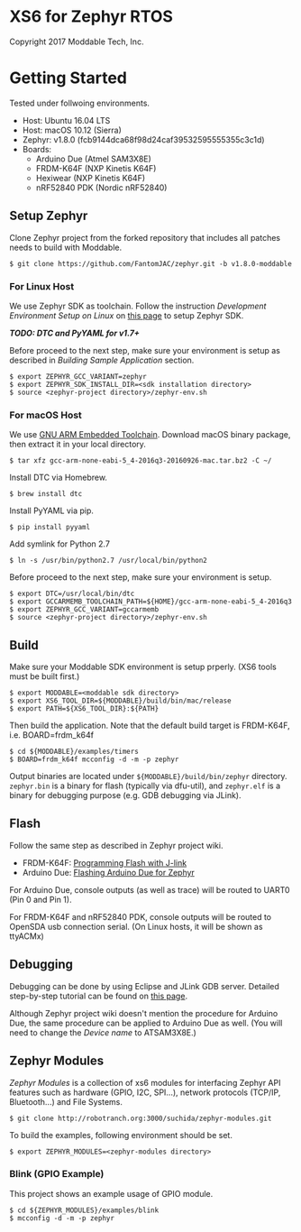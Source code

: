 # XS6 for Zephyr RTOS
Copyright 2017 Moddable Tech, Inc.

# Getting Started
Tested under follwoing environments.

* Host: Ubuntu 16.04 LTS
* Host: macOS 10.12 (Sierra)
* Zephyr: v1.8.0 (fcb9144dca68f98d24caf39532595555355c3c1d)
* Boards:
  * Arduino Due (Atmel SAM3X8E)
  * FRDM-K64F (NXP Kinetis K64F)
  * Hexiwear (NXP Kinetis K64F)
  * nRF52840 PDK (Nordic nRF52840)

## Setup Zephyr
Clone Zephyr project from the forked repository that includes all patches needs to build with Moddable.

```
$ git clone https://github.com/FantomJAC/zephyr.git -b v1.8.0-moddable
```

### For Linux Host
We use Zephyr SDK as toolchain. Follow the instruction *Development Environment Setup on Linux* on [this page](https://www.zephyrproject.org/doc/getting_started/installation_linux.html) to setup Zephyr SDK. 

***TODO: DTC and PyYAML for v1.7+***

Before proceed to the next step, make sure your environment is setup as described in *Building Sample Application* section.

```
$ export ZEPHYR_GCC_VARIANT=zephyr
$ export ZEPHYR_SDK_INSTALL_DIR=<sdk installation directory>
$ source <zephyr-project directory>/zephyr-env.sh
```

### For macOS Host
We use [GNU ARM Embedded Toolchain](https://launchpad.net/gcc-arm-embedded). Download macOS binary package, then extract it in your local directory.

```
$ tar xfz gcc-arm-none-eabi-5_4-2016q3-20160926-mac.tar.bz2 -C ~/
```

Install DTC via Homebrew.

```
$ brew install dtc
```

Install PyYAML via pip.

```
$ pip install pyyaml
```

Add symlink for Python 2.7

```
$ ln -s /usr/bin/python2.7 /usr/local/bin/python2
```

Before proceed to the next step, make sure your environment is setup.

```
$ export DTC=/usr/local/bin/dtc
$ export GCCARMEMB_TOOLCHAIN_PATH=${HOME}/gcc-arm-none-eabi-5_4-2016q3
$ export ZEPHYR_GCC_VARIANT=gccarmemb
$ source <zephyr-project directory>/zephyr-env.sh
```

## Build
Make sure your Moddable SDK environment is setup prperly. (XS6 tools must be built first.)

```
$ export MODDABLE=<moddable sdk directory>
$ export XS6_TOOL_DIR=${MODDABLE}/build/bin/mac/release
$ export PATH=${XS6_TOOL_DIR}:${PATH}
```

Then build the application. Note that the default build target is FRDM-K64F, i.e. BOARD=frdm_k64f

```
$ cd ${MODDABLE}/examples/timers
$ BOARD=frdm_k64f mcconfig -d -m -p zephyr
```

Output binaries are located under `${MODDABLE}/build/bin/zephyr` directory. `zephyr.bin` is a binary for flash (typically via dfu-util), and `zephyr.elf` is a binary for debugging purpose (e.g. GDB debugging via JLink).

## Flash
Follow the same step as described in Zephyr project wiki.

* FRDM-K64F: [Programming Flash with J-link](https://wiki.zephyrproject.org/view/NXP_FRDM-K64F#Programming_Flash_with_J-link)
* Arduino Due: [Flashing Arduino Due for Zephyr](https://wiki.zephyrproject.org/view/Arduino_Due#Flashing_Arduino_Due_for_Zephyr)

For Arduino Due, console outputs (as well as trace) will be routed to UART0 (Pin 0 and Pin 1).

For FRDM-K64F and nRF52840 PDK, console outputs will be routed to OpenSDA usb connection serial. (On Linux hosts, it will be shown as ttyACMx)

## Debugging
Debugging can be done by using Eclipse and JLink GDB server. Detailed step-by-step tutorial can be found on [this page](https://wiki.zephyrproject.org/index.php?title=NXP_FRDM-K64F&oldid=1378).

Although Zephyr project wiki doesn't mention the procedure for Arduino Due, the same procedure can be applied to Arduino Due as well. (You will need to change the *Device name* to ATSAM3X8E.)

## Zephyr Modules
*Zephyr Modules* is a collection of xs6 modules for interfacing Zephyr API features such as hardware (GPIO, I2C, SPI...), network protocols (TCP/IP, Bluetooth...) and File Systems.

```
$ git clone http://robotranch.org:3000/suchida/zephyr-modules.git
```

To build the examples, following environment should be set.

```
$ export ZEPHYR_MODULES=<zephyr-modules directory>
```

### Blink (GPIO Example)
This project shows an example usage of GPIO module.

```
$ cd ${ZEPHYR_MODULES}/examples/blink
$ mcconfig -d -m -p zephyr
```
